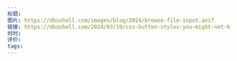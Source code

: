 ```yaml
---
标题: 
图片: https://dbushell.com/images/blog/2024/browse-file-input.avif
链接: https://dbushell.com/2024/03/10/css-button-styles-you-might-not-know/
时时: 
评价: 
tags:
---
```


